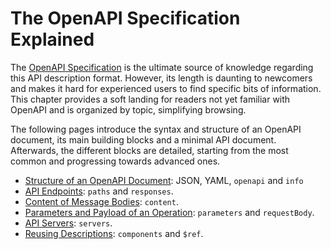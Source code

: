 # The OpenAPI Specification Explained

The [OpenAPI Specification](http://spec.openapis.org/oas/v3.0.3) is the ultimate source of knowledge regarding this API description format. However, its length is daunting to newcomers and makes it hard for experienced users to find specific bits of information. This chapter provides a soft landing for readers not yet familiar with OpenAPI and is organized by topic, simplifying browsing.

The following pages introduce the syntax and structure of an OpenAPI document, its main building blocks and a minimal API document. Afterwards, the different blocks are detailed, starting from the most common and progressing towards advanced ones.

- [Structure of an OpenAPI Document](specification-structure.md): JSON, YAML, `openapi` and `info`
- [API Endpoints](specification-paths.md): `paths` and `responses`.
- [Content of Message Bodies](specification-content.md): `content`.
- [Parameters and Payload of an Operation](specification-parameters.md): `parameters` and `requestBody`.
- [API Servers](specification-servers.md): `servers`.
- [Reusing Descriptions](specification-components.md): `components` and `$ref`.
